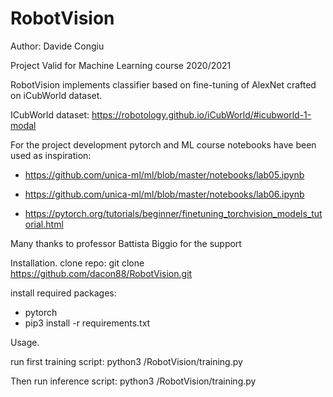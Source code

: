# RobotVision

Author: Davide Congiu

Project Valid for Machine Learning course 2020/2021

RobotVision implements classifier based on fine-tuning of AlexNet crafted on iCubWorld dataset.

ICubWorld dataset: https://robotology.github.io/iCubWorld/#icubworld-1-modal

For the project development pytorch and ML course notebooks have been used as inspiration:
* https://github.com/unica-ml/ml/blob/master/notebooks/lab05.ipynb
* https://github.com/unica-ml/ml/blob/master/notebooks/lab06.ipynb

* https://pytorch.org/tutorials/beginner/finetuning_torchvision_models_tutorial.html

Many thanks to professor Battista Biggio for the support

Installation.
clone repo: git clone https://github.com/dacon88/RobotVision.git

install required packages:
* pytorch
* pip3 install -r requirements.txt

Usage.

run first training script:
python3 <path>/RobotVision/training.py

Then run inference script:
python3 <path>/RobotVision/training.py

